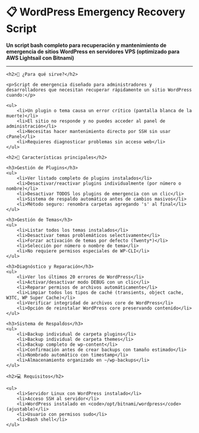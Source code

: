 <h1>📋 WordPress Emergency Recovery Script</h1>
    
<p><strong>Un script bash completo para recuperación y mantenimiento de emergencia de sitios WordPress en servidores VPS (optimizado para AWS Lightsail con Bitnami)</strong></p>
<hr>
    
    <h2>🚨 ¿Para qué sirve?</h2>
    
    <p>Script de emergencia diseñado para administradores y desarrolladores que necesitan recuperar rápidamente un sitio WordPress cuando:</p>
    
    <ul>
        <li>Un plugin o tema causa un error crítico (pantalla blanca de la muerte)</li>
        <li>El sitio no responde y no puedes acceder al panel de administración</li>
        <li>Necesitas hacer mantenimiento directo por SSH sin usar cPanel</li>
        <li>Requieres diagnosticar problemas sin acceso web</li>
    </ul>
    
    <h2>🎯 Características principales</h2>
    
    <h3>Gestión de Plugins</h3>
    <ul>
        <li>Ver listado completo de plugins instalados</li>
        <li>Desactivar/reactivar plugins individualmente (por número o nombre)</li>
        <li>Desactivar TODOS los plugins de emergencia con un clic</li>
        <li>Sistema de respaldo automático antes de cambios masivos</li>
        <li>Método seguro: renombra carpetas agregando 's' al final</li>
    </ul>
    
    <h3>Gestión de Temas</h3>
    <ul>
        <li>Listar todos los temas instalados</li>
        <li>Desactivar temas problemáticos selectivamente</li>
        <li>Forzar activación de temas por defecto (Twenty*)</li>
        <li>Selección por número o nombre de tema</li>
        <li>No requiere permisos especiales de WP-CLI</li>
    </ul>
    
    <h3>Diagnóstico y Reparación</h3>
    <ul>
        <li>Ver los últimos 20 errores de WordPress</li>
        <li>Activar/desactivar modo DEBUG con un clic</li>
        <li>Reparar permisos de archivos automáticamente</li>
        <li>Limpiar todos los tipos de caché (transients, object cache, W3TC, WP Super Cache)</li>
        <li>Verificar integridad de archivos core de WordPress</li>
        <li>Opción de reinstalar WordPress core preservando contenido</li>
    </ul>
    
    <h3>Sistema de Respaldos</h3>
    <ul>
        <li>Backup individual de carpeta plugins</li>
        <li>Backup individual de carpeta themes</li>
        <li>Backup completo de wp-content</li>
        <li>Confirmación antes de crear backups con tamaño estimado</li>
        <li>Nombrado automático con timestamp</li>
        <li>Almacenamiento organizado en ~/wp-backups</li>
    </ul>
    
    <h2>💻 Requisitos</h2>
    
    <ul>
        <li>Servidor Linux con WordPress instalado</li>
        <li>Acceso SSH al servidor</li>
        <li>WordPress instalado en <code>/opt/bitnami/wordpress</code> (ajustable)</li>
        <li>Usuario con permisos sudo</li>
        <li>Bash shell</li>
    </ul>

